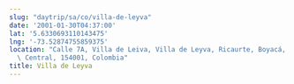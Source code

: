 ```yaml
---
slug: "daytrip/sa/co/villa-de-leyva"
date: '2001-01-30T04:37:00'
lat: '5.6330693110143475'
lng: '-73.52874755859375'
location: "Calle 7A, Villa de Leiva, Villa de Leyva, Ricaurte, Boyacá, RAP (Especial)\
  \ Central, 154001, Colombia"
title: Villa de Leyva
---
```



